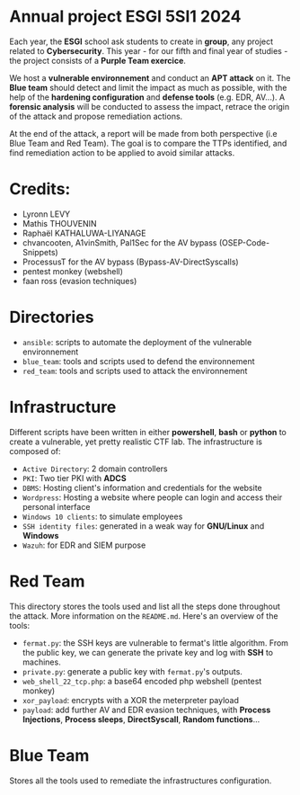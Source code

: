 # Annual project ESGI 5SI1 2024

Each year, the **ESGI** school ask students to create in **group**, any project related to **Cybersecurity**.
This year - for our fifth and final year of studies - the project consists of a **Purple Team exercice**.

We host a **vulnerable environnement** and conduct an **APT attack** on it. The **Blue team** should detect and limit the impact as much as possible, with the help of the **hardening configuration** and **defense tools** (e.g. EDR, AV...). A **forensic analysis** will be conducted to assess the impact, retrace the origin of the attack and propose remediation actions.

At the end of the attack, a report will be made from both perspective (i.e Blue Team and Red Team). The goal is to compare the TTPs identified, and find remediation action to be applied to avoid similar attacks.

# Credits:
- Lyronn LEVY
- Mathis THOUVENIN
- Raphaël KATHALUWA-LIYANAGE
- chvancooten, A1vinSmith, Pal1Sec for the AV bypass (OSEP-Code-Snippets)
- ProcessusT for the AV bypass (Bypass-AV-DirectSyscalls)
- pentest monkey (webshell)
- faan ross (evasion techniques)

# Directories

- `ansible`: scripts to automate the deployment of the vulnerable environnement
- `blue_team`: tools and scripts used to defend the environnement
- `red_team`: tools and scripts used to attack the environnement

# Infrastructure
Different scripts have been written in either **powershell**, **bash** or **python** to create a vulnerable, yet pretty realistic CTF lab. The infrastructure is composed of:
- `Active Directory`: 2 domain controllers
- `PKI`: Two tier PKI with **ADCS**
- `DBMS`: Hosting client's information and credentials for the website
- `Wordpress`: Hosting a website where people can login and access their personal interface
- `Windows 10 clients`: to simulate employees
- `SSH identity files`: generated in a weak way for **GNU/Linux** and **Windows**
- `Wazuh`: for EDR and SIEM purpose

# Red Team
This directory stores the tools used and list all the steps done throughout the attack. More information on the `README.md`. Here's an overview of the tools:
- `fermat.py`: the SSH keys are vulnerable to fermat's little algorithm. From the public key, we can generate the private key and log with **SSH** to machines.
- `private.py`: generate a public key with `fermat.py`'s outputs.
- `web_shell_22_tcp.php`: a base64 encoded php webshell (pentest monkey)
- `xor_payload`: encrypts with a XOR the meterpreter payload
- `payload`: add further AV and EDR evasion techniques, with **Process Injections**, **Process sleeps**, **DirectSyscall**, **Random functions**...

# Blue Team
Stores all the tools used to remediate the infrastructures configuration.